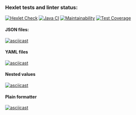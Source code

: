 ### Hexlet tests and linter status:
[![Hexlet Check](https://github.com/Ovsenka/java-project-71/actions/workflows/hexlet-check.yml/badge.svg?branch=main)](https://github.com/Ovsenka/java-project-71/actions/workflows/hexlet-check.yml)
[![Java CI](https://github.com/Ovsenka/java-project-71/actions/workflows/main.yml/badge.svg?branch=main)](https://github.com/Ovsenka/java-project-71/actions/workflows/main.yml)
[![Maintainability](https://api.codeclimate.com/v1/badges/3dd6049652cc9b5836a4/maintainability)](https://codeclimate.com/github/Ovsenka/java-project-71/maintainability)
[![Test Coverage](https://api.codeclimate.com/v1/badges/3dd6049652cc9b5836a4/test_coverage)](https://codeclimate.com/github/Ovsenka/java-project-71/test_coverage)

#### JSON files:
[![asciicast](https://asciinema.org/a/668134.svg)](https://asciinema.org/a/668134)
#### YAML files
[![asciicast](https://asciinema.org/a/677461.svg)](https://asciinema.org/a/677461)

#### Nested values
[![asciicast](https://asciinema.org/a/WlpJYLWgO5ekZetBbbRoKasxU.svg)](https://asciinema.org/a/WlpJYLWgO5ekZetBbbRoKasxU)

#### Plain formatter
[![asciicast](https://asciinema.org/a/nGZ7YrO6GjPc4lnCIFTpBBQ6j.svg)](https://asciinema.org/a/nGZ7YrO6GjPc4lnCIFTpBBQ6j)